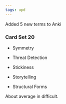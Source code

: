 ```yaml
---
tags: upd
---
```


Added 5 new terms to Anki

### Card Set 20

* Symmetry

* Threat Detection

* Stickiness

* Storytelling 

* Structural Forms

About average in difficult.
